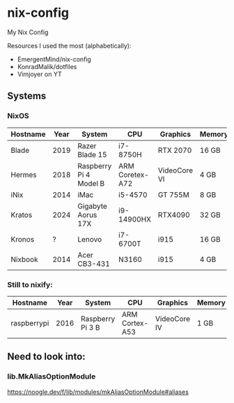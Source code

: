 # nix-config
My Nix Config

Resources I used the most (alphabetically):
- EmergentMind/nix-config
- KonradMalik/dotfiles
- Vimjoyer on YT

## Systems
### NixOS

| Hostname | Year | System | CPU | Graphics | Memory | Role | Desktop |
| -------- | ---- | ------ | --- | -------- | ------ | ---- | ------- |
| Blade | 2019 | Razer Blade 15 | i7-8750H | RTX 2070 | 16 GB | Gaming Laptop | Gnome |
| Hermes | 2018 | Raspberry Pi 4 Model B| ARM Coretex-A72 | VideoCore VI | 4 GB | Tailscale Exit Node | Headless |
| iNix | 2014 | iMac | i5-4570 | GT 755M | 8 GB | Desktop | Cinnamon |
| Kratos | 2024 | Gigabyte Aorus 17X | i9-14900HX | RTX4090 | 32 GB | Gaming Laptop | Hyprland |
| Kronos | ? | Lenovo | i7-6700T | i915 | 16 GB | Mini Server | Headless |
| Nixbook | 2014 | Acer CB3-431 | N3160 | i915 | 4 GB | Laptop | Hyprland |

### Still to nixify:
| Hostname | Year | System | CPU | Graphics | Memory | Role | Desktop |
| --- | --- | --- | --- | --- | --- | --- | --- |
| raspberrypi | 2016 | Raspberry Pi 3 B | ARM Cortex-A53 | VideoCore IV | 1 GB | Tailscale Exit Node | Headless |


## Need to look into:
### lib.MkAliasOptionModule
https://noogle.dev/f/lib/modules/mkAliasOptionModule#aliases
